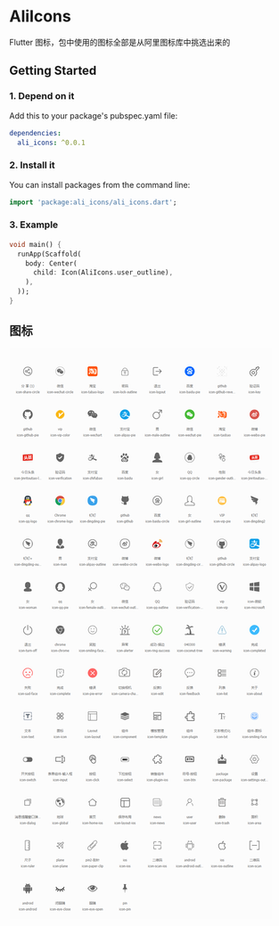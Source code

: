 # AliIcons

Flutter 图标，包中使用的图标全部是从阿里图标库中挑选出来的

## Getting Started

### 1. Depend on it
Add this to your package's pubspec.yaml file:
```yaml
dependencies:
  ali_icons: ^0.0.1
```

### 2. Install it
You can install packages from the command line:
```dart
import 'package:ali_icons/ali_icons.dart';
```
### 3. Example
```dart
void main() {
  runApp(Scaffold(
    body: Center(
      child: Icon(AliIcons.user_outline),
    ),
  ));
}
```

## 图标
![icon](assets/images/icons.png)
